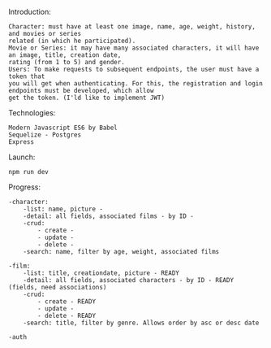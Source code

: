 Introduction:

    Character: must have at least one image, name, age, weight, history, and movies or series
    related (in which he participated).
    Movie or Series: it may have many associated characters, it will have an image, title, creation date,
    rating (from 1 to 5) and gender.
    Users: To make requests to subsequent endpoints, the user must have a token that
    you will get when authenticating. For this, the registration and login endpoints must be developed, which allow
    get the token. (I'ld like to implement JWT)

Technologies:

    Modern Javascript ES6 by Babel
    Sequelize - Postgres
    Express

Launch:

    npm run dev

Progress:

    -character:
		-list: name, picture - 
		-detail: all fields, associated films - by ID - 
		-crud:
			- create - 
			- update - 
			- delete - 
		-search: name, filter by age, weight, associated films

	-film:
		-list: title, creationdate, picture - READY
		-detail: all fields, associated characters - by ID - READY (fields, need associations)
		-crud:
			- create - READY
			- update - 
			- delete - READY
		-search: title, filter by genre. Allows order by asc or desc date

	-auth